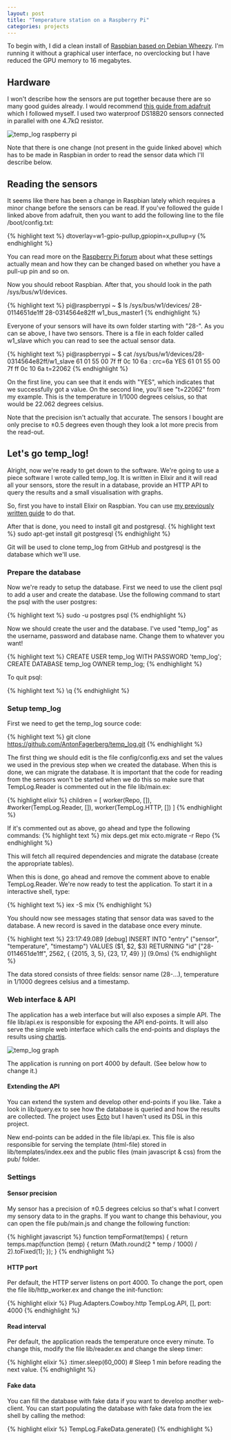 ```yaml
---
layout: post
title: "Temperature station on a Raspberry Pi"
categories: projects
---
```


To begin with, I did a clean install of [Raspbian based on Debian Wheezy](http://raspbian.org/). I'm running it without a graphical user interface, no overclocking but I have reduced the GPU memory to 16 megabytes.

## Hardware
I won't describe how the sensors are put together because there are so many good guides already. I would recommend [this guide from adafruit](https://learn.adafruit.com/downloads/pdf/adafruits-raspberry-pi-lesson-11-ds18b20-temperature-sensing.pdf) which I followed myself. I used two waterproof DS18B20 sensors connected in parallel with one 4.7kΩ resistor.

![temp_log raspberry pi](/images/projects/raspberry_pi.jpg)

Note that there is one change (not present in the guide linked above) which has to be made in Raspbian in order to read the sensor data which I'll describe below.

## Reading the sensors
It seems like there has been a change in Raspbian lately which requires a minor change before the sensors can be read. If you've followed the guide I linked above from adafruit, then you want to add the following line to the file /boot/config.txt:

{% highlight text %}
dtoverlay=w1-gpio-pullup,gpiopin=x,pullup=y
{% endhighlight %}

You can read more on the [Raspberry Pi forum](http://www.raspberrypi.org/forums/viewtopic.php?f=28&t=97314) about what these settings actually mean and how they can be changed based on whether you have a pull-up pin and so on.

Now you should reboot Raspbian. After that, you should look in the path /sys/bus/w1/devices.

{% highlight text %}
pi@raspberrypi ~ $ ls /sys/bus/w1/devices/
28-0114651de1ff  28-0314564e82ff  w1_bus_master1
{% endhighlight %}

Everyone of your sensors will have its own folder starting with "28-". As you can se above, I have two sensors. There is a file in each folder called w1_slave which you can read to see the actual sensor data.

{% highlight text %}
pi@raspberrypi ~ $ cat /sys/bus/w1/devices/28-0314564e82ff/w1_slave
61 01 55 00 7f ff 0c 10 6a : crc=6a YES
61 01 55 00 7f ff 0c 10 6a t=22062
{% endhighlight %}

On the first line, you can see that it ends with "YES", which indicates that we successfully got a value. On the second line, you'll see "t=22062" from my example. This is the temperature in 1/1000 degrees celsius, so that would be 22.062 degrees celsius.

Note that the precision isn't actually that accurate. The sensors I bought are only precise to ±0.5 degrees even though they look a lot more precis from the read-out.

## Let's go temp_log!
Alright, now we're ready to get down to the software. We're going to use a piece software I wrote called temp_log. It is written in Elixir and it will read all your sensors, store the result in a database, provide an HTTP API to query the results and a small visualisation with graphs.

So, first you have to install Elixir on Raspbian. You can use [my previously written guide](http://www.antonfagerberg.com/texts/elixir-on-raspberry-pi/) to do that.

After that is done, you need to install git and postgresql.
{% highlight text %}
sudo apt-get install git postgresql
{% endhighlight %}

Git will be used to clone temp_log from GitHub and postgresql is the database which we'll use.

### Prepare the database
Now we're ready to setup the database. First we need to use the client psql to add a user and create the database. Use the following command to start the psql with the user postgres:

{% highlight text %}
sudo -u postgres psql
{% endhighlight %}

Now we should create the user and the database. I've used "temp_log" as the username, password and database name. Change them to whatever you want!

{% highlight text %}
CREATE USER temp_log WITH PASSWORD 'temp_log';
CREATE DATABASE temp_log OWNER temp_log;
{% endhighlight %}

To quit psql:

{% highlight text %}
\q
{% endhighlight %}

### Setup temp_log
First we need to get the temp_log source code:

{% highlight text %}
git clone https://github.com/AntonFagerberg/temp_log.git
{% endhighlight %}

The first thing we should edit is the file config/config.exs and set the values we used in the previous step when we created the database. When this is done, we can migrate the database. It is important that the code for reading from the sensors won't be started when we do this so make sure that TempLog.Reader is commented out in the file lib/main.ex:

{% highlight elixir %}
children = [
  worker(Repo, []),
  #worker(TempLog.Reader, []),
  worker(TempLog.HTTP, [])
]
{% endhighlight %}

If it's commented out as above, go ahead and type the following commands:
{% highlight text %}
mix deps.get
mix ecto.migrate -r Repo
{% endhighlight %}

This will fetch all required dependencies and migrate the database (create the appropriate tables).

When this is done, go ahead and remove the comment above to enable TempLog.Reader. We're now ready to test the application. To start it in a interactive shell, type:

{% highlight text %}
iex -S mix
{% endhighlight %}

You should now see messages stating that sensor data was saved to the database. A new record is saved in the database once every minute.

{% highlight text %}
23:17:49.089 [debug] INSERT INTO "entry" ("sensor", "temperature", "timestamp") VALUES ($1, $2, $3) RETURNING "id" ["28-0114651de1ff", 2562, { {2015, 3, 5}, {23, 17, 49} }] (9.0ms)
{% endhighlight %}

The data stored consists of three fields: sensor name (28-...), temperature in 1/1000 degrees celsius and a timestamp.

### Web interface & API

The application has a web interface but will also exposes a simple API. The file lib/api.ex is responsible for exposing the API end-points. It will also serve the simple web interface which calls the end-points and displays the results using [chartjs](http://www.chartjs.org/).

![temp_log graph](/images/projects/temp_log.png)

The application is running on port 4000 by default. (See below how to change it.)

#### Extending the API
You can extend the system and develop other end-points if you like. Take a look in lib/query.ex to see how the database is queried and how the results are collected. The project uses [Ecto](https://github.com/elixir-lang/ecto) but I haven't used its DSL in this project.

New end-points can be added in the file lib/api.ex. This file is also responsible for serving the template (html-file) stored in lib/templates/index.eex and the public files (main javascript & css) from the pub/ folder.

### Settings

#### Sensor precision

My sensor has a precision of ±0.5 degrees celcius so that's what I convert my sensory data to in the graphs. If you want to change this behaviour, you can open the file pub/main.js and change the following function:

{% highlight javascript %}
function tempFormat(temps) {
  return temps.map(function (temp) {
    return (Math.round(2 * temp / 1000) / 2).toFixed(1);
  });
}
{% endhighlight %}

#### HTTP port
Per default, the HTTP server listens on port 4000. To change the port, open the file lib/http_worker.ex and change the init-function:

{% highlight elixir %}
Plug.Adapters.Cowboy.http TempLog.API, [], port: 4000
{% endhighlight %}

#### Read interval
Per default, the application reads the temperature once every minute. To change this, modify the file lib/reader.ex and change the sleep timer:

{% highlight elixir %}
:timer.sleep(60_000) # Sleep 1 min before reading the next value.
{% endhighlight %}

#### Fake data
You can fill the database with fake data if you want to develop another web-client. You can start populating the database with fake data from the iex shell by calling the method:

{% highlight elixir %}
TempLog.FakeData.generate()
{% endhighlight %}
